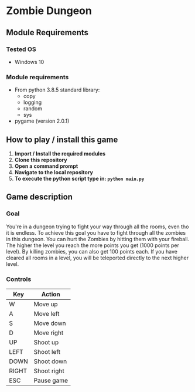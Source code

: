 # Zombie Dungeon

## Module Requirements

### Tested OS

- Windows 10

### Module requirements

- From python 3.8.5 standard library:
	- copy
	- logging
	- random
	- sys
- pygame (version 2.0.1)

## How to play / install this game

 1. **Import / Install the required modules**
 2. **Clone this repository**
 3. **Open a command prompt**
 4. **Navigate to the local repository**
 5. **To execute the python script type in: ```python main.py```**

## Game description
### Goal
You're in a dungeon trying to fight your way through all the rooms, even tho it is endless. To achieve this goal you have to fight through
all the zombies in this dungeon. You can hurt the Zombies by hitting them with your fireball. The higher the level you reach the more points you get (1000 points per level). By killing zombies, you can also get 100 points each.
If you have cleared all rooms in a level, you will be teleported directly to the next higher level.

### Controls

| Key | Action |
|--|--|
| W | Move up |
| A | Move left |
| S | Move down |
| D | Move right |
| UP | Shoot up |
| LEFT | Shoot left |
| DOWN | Shoot down |
| RIGHT | Shoot right | 
| ESC | Pause game |
